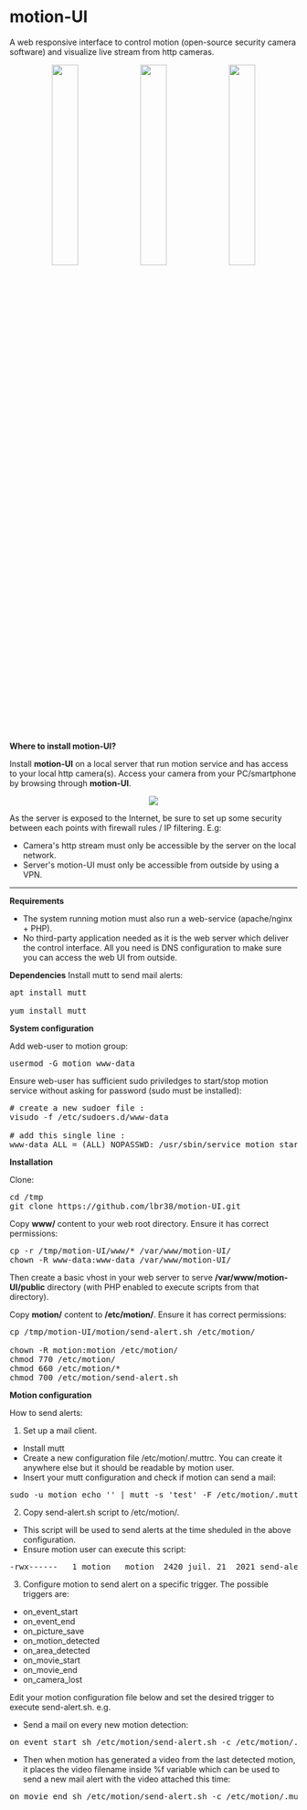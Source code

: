 # motion-UI

A web responsive interface to control motion (open-source security camera software) and visualize live stream from http cameras.

<div align="center">
<img src="https://raw.githubusercontent.com/lbr38/motion-UI/main/motion-UI-1.jpg" width=30%> <img src="https://raw.githubusercontent.com/lbr38/motion-UI/main/motion-UI-2.jpg" width=30%> <img src="https://raw.githubusercontent.com/lbr38/motion-UI/main/motion-UI-3.jpg" width=30%>
</div>

<b>Where to install motion-UI?</b>

Install <b>motion-UI</b> on a local server that run motion service and has access to your local http camera(s). Access your camera from your PC/smartphone by browsing through <b>motion-UI</b>.

<p align="center">
<img src="https://raw.githubusercontent.com/lbr38/motion-UI/main/motion-draw-io.png">
</p>

As the server is exposed to the Internet, be sure to set up some security between each points with firewall rules / IP filtering.
E.g:
- Camera's http stream must only be accessible by the server on the local network.
- Server's motion-UI must only be accessible from outside by using a VPN.

<hr>

<b>Requirements</b>
- The system running motion must also run a web-service (apache/nginx + PHP).
- No third-party application needed as it is the web server which deliver the control interface. All you need is DNS configuration to make sure you can access the web UI from outside.

<b>Dependencies</b>
Install mutt to send mail alerts:
<pre>
apt install mutt

yum install mutt
</pre>

<b>System configuration</b>

Add web-user to motion group:
<pre>
usermod -G motion www-data
</pre>

Ensure web-user has sufficient sudo priviledges to start/stop motion service without asking for password (sudo must be installed):
<pre>
# create a new sudoer file :
visudo -f /etc/sudoers.d/www-data

# add this single line :
www-data ALL = (ALL) NOPASSWD: /usr/sbin/service motion start, /usr/sbin/service motion stop
</pre>

<b>Installation</b>

Clone:
<pre>
cd /tmp
git clone https://github.com/lbr38/motion-UI.git
</pre>

Copy <b>www/</b> content to your web root directory. Ensure it has correct permissions:
<pre>
cp -r /tmp/motion-UI/www/* /var/www/motion-UI/
chown -R www-data:www-data /var/www/motion-UI/
</pre>

Then create a basic vhost in your web server to serve <b>/var/www/motion-UI/public</b> directory (with PHP enabled to execute scripts from that directory).

Copy <b>motion/</b> content to <b>/etc/motion/</b>. Ensure it has correct permissions: 
<pre>
cp /tmp/motion-UI/motion/send-alert.sh /etc/motion/

chown -R motion:motion /etc/motion/
chmod 770 /etc/motion/
chmod 660 /etc/motion/*
chmod 700 /etc/motion/send-alert.sh
</pre>

<b>Motion configuration</b>

How to send alerts:

1. Set up a mail client.
- Install mutt
- Create a new configuration file /etc/motion/.muttrc. You can create it anywhere else but it should be readable by motion user.
- Insert your mutt configuration and check if motion can send a mail:
<pre>
sudo -u motion echo '' | mutt -s 'test' -F /etc/motion/.muttrc myemail@mail.com
</pre>

2. Copy send-alert.sh script to /etc/motion/.
- This script will be used to send alerts at the time sheduled in the above configuration.
- Ensure motion user can execute this script:
<pre>
-rwx------   1 motion   motion  2420 juil. 21  2021 send-alert.sh
</pre>

3. Configure motion to send alert on a specific trigger.
The possible triggers are:
- on_event_start
- on_event_end
- on_picture_save
- on_motion_detected
- on_area_detected
- on_movie_start
- on_movie_end
- on_camera_lost

Edit your motion configuration file below and set the desired trigger to execute send-alert.sh.
e.g.
- Send a mail on every new motion detection:
<pre>
on_event_start sh /etc/motion/send-alert.sh -c /etc/motion/.muttrc -r myemail@mail.com -s 'Insert subject here, for example: a new motion has been detected'
</pre>

- Then when motion has generated a video from the last detected motion, it places the video filename inside %f variable which can be used to send a new mail alert with the video attached this time:
<pre>
on_movie_end sh /etc/motion/send-alert.sh -c /etc/motion/.muttrc -r myemail@mail.com -s 'Insert subject here, for example: video of the last detected motion, see attachment' -f %f
</pre>